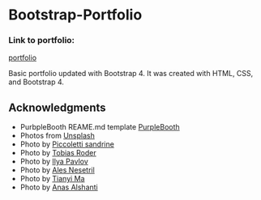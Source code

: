 # Bootstrap-Portfolio

### Link to portfolio: 
[portfolio](https://stacyholtz6.github.io/Bootstrap-Portfolio/index.html)

Basic portfolio updated with Bootstrap 4. It was created with HTML, CSS, and Bootstrap 4. 

## Acknowledgments

* PurbpleBooth REAME.md template [PurpleBooth](https://gist.github.com/PurpleBooth/109311bb0361f32d87a2)
* Photos from [Unsplash](https://unsplash.com/)
* Photo by [Piccoletti sandrine](https://unsplash.com/@atonastudio)
* Photo by [Tobias Roder](https://unsplash.com/@tobiasroeder)
* Photo by [Ilya Pavlov](https://unsplash.com/@ilyapavlov)
* Photo by [Ales Nesetril](https://unsplash.com/@alesnesetril)
* Photo by [Tianyi Ma](https://unsplash.com/@tma)
* Photo by [Anas Alshanti](https://unsplash.com/@otenteko)